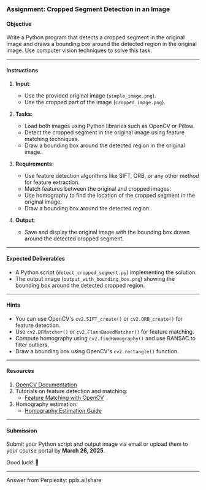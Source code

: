 ### **Assignment: Cropped Segment Detection in an Image**

#### **Objective**
Write a Python program that detects a cropped segment in the original image and draws a bounding box around the detected region in the original image. Use computer vision techniques to solve this task.

---

#### **Instructions**
1. **Input**:
   - Use the provided original image (`simple_image.png`).
   - Use the cropped part of the image (`cropped_image.png`).

2. **Tasks**:
   - Load both images using Python libraries such as OpenCV or Pillow.
   - Detect the cropped segment in the original image using feature matching techniques.
   - Draw a bounding box around the detected region in the original image.

3. **Requirements**:
   - Use feature detection algorithms like SIFT, ORB, or any other method for feature extraction.
   - Match features between the original and cropped images.
   - Use homography to find the location of the cropped segment in the original image.
   - Draw a bounding box around the detected region.

4. **Output**:
   - Save and display the original image with the bounding box drawn around the detected cropped segment.

---

#### **Expected Deliverables**
- A Python script (`detect_cropped_segment.py`) implementing the solution.
- The output image (`output_with_bounding_box.png`) showing the bounding box around the detected cropped region.

---

#### **Hints**
- You can use OpenCV's `cv2.SIFT_create()` or `cv2.ORB_create()` for feature detection.
- Use `cv2.BFMatcher()` or `cv2.FlannBasedMatcher()` for feature matching.
- Compute homography using `cv2.findHomography()` and use RANSAC to filter outliers.
- Draw a bounding box using OpenCV's `cv2.rectangle()` function.

---

#### **Resources**
1. [OpenCV Documentation](https://docs.opencv.org/4.x/)
2. Tutorials on feature detection and matching:
   - [Feature Matching with OpenCV](https://docs.opencv.org/4.x/dc/dc3/tutorial_py_matcher.html)
3. Homography estimation:
   - [Homography Estimation Guide](https://docs.opencv.org/4.x/d9/dab/tutorial_homography.html)

---

#### **Submission**
Submit your Python script and output image via email or upload them to your course portal by **March 26, 2025**.

Good luck! 🎯

---
Answer from Perplexity: pplx.ai/share
